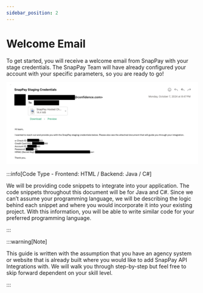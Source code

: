 ```yaml
---
sidebar_position: 2
---
```


# Welcome Email

To get started, you will receive a welcome email from SnapPay with your stage credentials. The SnapPay
Team will have already configured your account with your specific parameters, so you are ready to go!

![Example Welcome Email](Welcome-Email-1.png)


:::info[Code Type - Frontend: HTML / Backend: Java / C#]

We will be providing code snippets to integrate into your application. The code snippets throughout this
document will be for Java and C#. Since we can’t assume your programming language, we will be
describing the logic behind each snippet and where you would incorporate it into your existing project.
With this information, you will be able to write similar code for your preferred programming language.

:::

:::warning[Note]

This guide is written with the assumption that you have an agency system or website that is already built
where you would like to add SnapPay API Integrations with. We will walk you through step-by-step but
feel free to skip forward dependent on your skill level.

:::
